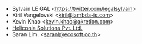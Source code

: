 - Sylvain LE GAL \<<https://twitter.com/legalsylvain>\>
- Kiril Vangelovski \<<kiril@lambda-is.com>\>
- Kevin Khao \<<kevin.khao@akretion.com>\>
- [Heliconia Solutions Pvt. Ltd.](https://www.heliconia.io)
- Saran Lim. \<<saranl@ecosoft.co.th>\>